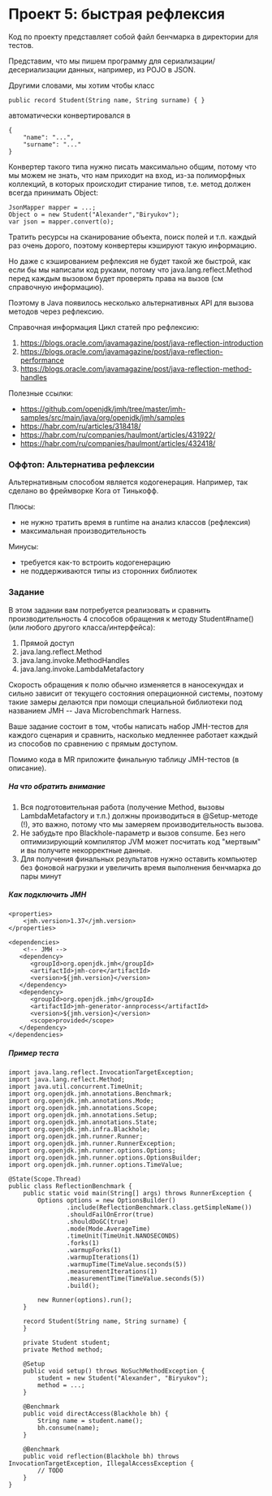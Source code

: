 # Проект 5: быстрая рефлексия

Код по проекту представляет собой файл бенчмарка в директории для тестов.

Представим, что мы пишем программу для сериализации/десериализации данных, например, из POJO в JSON.

Другими словами, мы хотим чтобы класс

    public record Student(String name, String surname) { }

автоматически конвертировался в

    {
        "name": "...",
        "surname": "..."
    }

Конвертер такого типа нужно писать максимально общим, потому что мы можем не знать, что нам приходит на вход, из-за полиморфных коллекций, в которых происходит стирание типов, т.е. метод должен всегда принимать Object:

    JsonMapper mapper = ...;
    Object o = new Student("Alexander","Biryukov");
    var json = mapper.convert(o);

Тратить ресурсы на сканирование объекта, поиск полей и т.п. каждый раз очень дорого, поэтому конвертеры кэшируют такую информацию.

Но даже с кэшированием рефлексия не будет такой же быстрой, как если бы мы написали код руками, потому что java.lang.reflect.Method перед каждым вызовом будет проверять права на вызов (см справочную информацию).

Поэтому в Java появилось несколько альтернативных API для вызова методов через рефлексию.

Справочная информация
Цикл статей про рефлексию:

1. https://blogs.oracle.com/javamagazine/post/java-reflection-introduction
2. https://blogs.oracle.com/javamagazine/post/java-reflection-performance
3. https://blogs.oracle.com/javamagazine/post/java-reflection-method-handles

Полезные ссылки:
* https://github.com/openjdk/jmh/tree/master/jmh-samples/src/main/java/org/openjdk/jmh/samples
* https://habr.com/ru/articles/318418/
* https://habr.com/ru/companies/haulmont/articles/431922/
* https://habr.com/ru/companies/haulmont/articles/432418/


### Оффтоп: Альтернатива рефлексии

Альтернативным способом является кодогенерация. Например, так сделано во фреймворке Kora от Тинькофф.

Плюсы:
* не нужно тратить время в runtime на анализ классов (рефлексия)
* максимальная производительность

Минусы:
* требуется как-то встроить кодогенерацию
* не поддерживаются типы из сторонних библиотек

### Задание
В этом задании вам потребуется реализовать и сравнить производительность 4 способов обращения к методу Student#name() (или любого другого класса/интерфейса):

1. Прямой доступ
2. java.lang.reflect.Method
3. java.lang.invoke.MethodHandles
4. java.lang.invoke.LambdaMetafactory

Скорость обращения к полю обычно изменяется в наносекундах и сильно зависит от текущего состояния операционной системы, поэтому такие замеры делаются при помощи специальной библиотеки под названием JMH -- Java Microbenchmark Harness.

Ваше задание состоит в том, чтобы написать набор JMH-тестов для каждого сценария и сравнить, насколько медленнее работает каждый из способов по сравнению с прямым доступом.

Помимо кода в MR приложите финальную таблицу JMH-тестов (в описание).

##### На что обратить внимание
1. Вся подготовительная работа (получение Method, вызовы LambdaMetafactory и т.п.) должны производиться в @Setup-методе (!), это важно, потому что мы замеряем производительность вызова.
2. Не забудьте про Blackhole-параметр и вызов consume. Без него оптимизирующий компилятор JVM может посчитать код "мертвым" и вы получите некорректные данные.
3. Для получения финальных результатов нужно оставить компьютер без фоновой нагрузки и увеличить время выполнения бенчмарка до пары минут

##### Как подключить JMH
    <properties>
        <jmh.version>1.37</jmh.version>
    </properties>

    <dependencies>
        <!-- JMH -->
       <dependency>
          <groupId>org.openjdk.jmh</groupId>
          <artifactId>jmh-core</artifactId>
          <version>${jmh.version}</version>
       </dependency>
       <dependency>
          <groupId>org.openjdk.jmh</groupId>
          <artifactId>jmh-generator-annprocess</artifactId>
          <version>${jmh.version}</version>
          <scope>provided</scope>
       </dependency>
    </dependencies>

##### Пример теста
    import java.lang.reflect.InvocationTargetException;
    import java.lang.reflect.Method;
    import java.util.concurrent.TimeUnit;
    import org.openjdk.jmh.annotations.Benchmark;
    import org.openjdk.jmh.annotations.Mode;
    import org.openjdk.jmh.annotations.Scope;
    import org.openjdk.jmh.annotations.Setup;
    import org.openjdk.jmh.annotations.State;
    import org.openjdk.jmh.infra.Blackhole;
    import org.openjdk.jmh.runner.Runner;
    import org.openjdk.jmh.runner.RunnerException;
    import org.openjdk.jmh.runner.options.Options;
    import org.openjdk.jmh.runner.options.OptionsBuilder;
    import org.openjdk.jmh.runner.options.TimeValue;
    
    @State(Scope.Thread)
    public class ReflectionBenchmark {
        public static void main(String[] args) throws RunnerException {
            Options options = new OptionsBuilder()
                    .include(ReflectionBenchmark.class.getSimpleName())
                    .shouldFailOnError(true)
                    .shouldDoGC(true)
                    .mode(Mode.AverageTime)
                    .timeUnit(TimeUnit.NANOSECONDS)
                    .forks(1)
                    .warmupForks(1)
                    .warmupIterations(1)
                    .warmupTime(TimeValue.seconds(5))
                    .measurementIterations(1)
                    .measurementTime(TimeValue.seconds(5))
                    .build();

            new Runner(options).run();
        }

        record Student(String name, String surname) {
        }
    
        private Student student;
        private Method method;
    
        @Setup
        public void setup() throws NoSuchMethodException {
            student = new Student("Alexander", "Biryukov");
            method = ...;
        }
    
        @Benchmark
        public void directAccess(Blackhole bh) {
            String name = student.name();
            bh.consume(name);
        }
    
        @Benchmark
        public void reflection(Blackhole bh) throws InvocationTargetException, IllegalAccessException {
            // TODO
        }
    }
